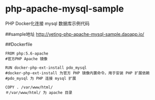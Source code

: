 # php-apache-mysql-sample
PHP Docker化连接 mysql 数据库示例代码

##sample地址
http://yeting-php-apache-mysql-sample.daoapp.io/

##Dockerfile
```
FROM php:5.6-apache
#官方PHP Apache 镜像

RUN docker-php-ext-install pdo_mysql
#docker-php-ext-install 为官方 PHP 镜像内置命令，用于安装 PHP 扩展依赖
#pdo_mysql 为 PHP 连接 mysql 扩展

COPY . /var/www/html/
＃/var/www/html/ 为 apache 目录
```

